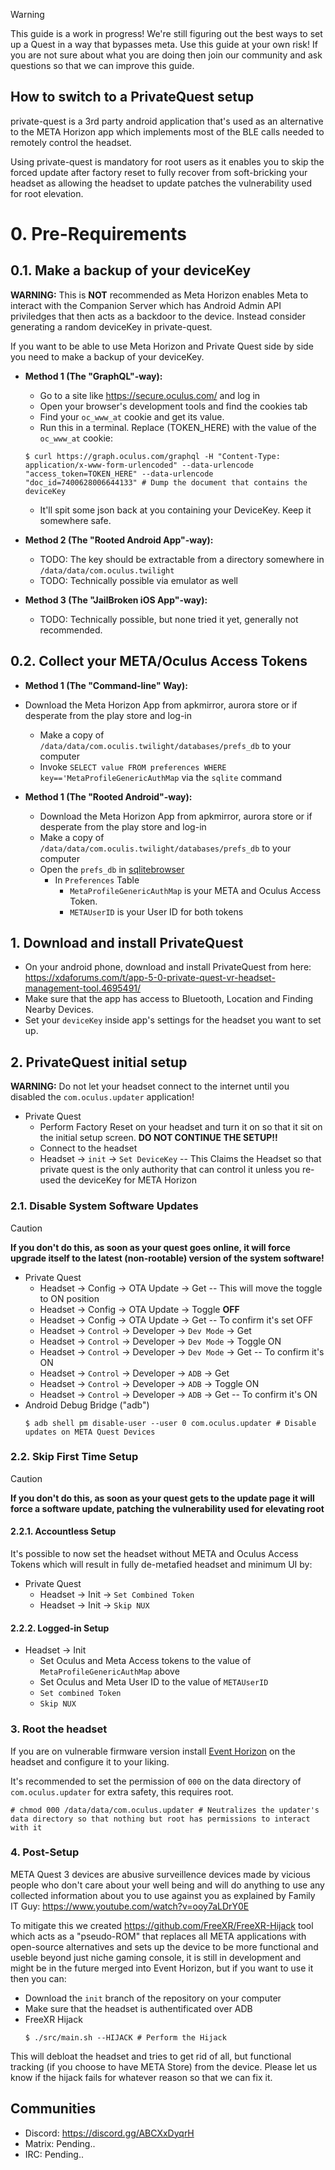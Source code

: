 > [!WARNING]
> This guide is a work in progress! We're still figuring out the best ways to set up a Quest in a way that bypasses meta. Use this guide at your own risk! If you are not sure about what you are doing then join our community and ask questions so that we can improve this guide.

## How to switch to a PrivateQuest setup

private-quest is a 3rd party android application that's used as an alternative to the META Horizon app which implements most of the BLE calls needed to remotely control the headset.

Using private-quest is mandatory for root users as it enables you to skip the forced update after factory reset to fully recover from soft-bricking your headset as allowing the headset to update patches the vulnerability used for root elevation.

# 0. Pre-Requirements

## 0.1. Make a backup of your deviceKey

**WARNING:** This is **NOT** recommended as Meta Horizon enables Meta to interact with the Companion Server which has Android Admin API priviledges that then acts as a backdoor to the device. Instead consider generating a random deviceKey in private-quest.

If you want to be able to use Meta Horizon and Private Quest side by side you need to make a backup of your deviceKey.

- **Method 1 (The "GraphQL"-way):**
  - Go to a site like <https://secure.oculus.com/> and log in
  - Open your browser's development tools and find the cookies tab
  - Find your `oc_www_at` cookie and get its value.
  - Run this in a terminal. Replace (TOKEN_HERE) with the value of the `oc_www_at` cookie:
  ```console
  $ curl https://graph.oculus.com/graphql -H "Content-Type: application/x-www-form-urlencoded" --data-urlencode "access_token=TOKEN_HERE" --data-urlencode "doc_id=7400628006644133" # Dump the document that contains the deviceKey
  ```
  - It'll spit some json back at you containing your DeviceKey. Keep it somewhere safe.

- **Method 2 (The "Rooted Android App"-way):**
  - TODO: The key should be extractable from a directory somewhere in `/data/data/com.oculus.twilight`
  - TODO: Technically possible via emulator as well


- **Method 3 (The "JailBroken iOS App"-way):**
  - TODO: Technically possible, but none tried it yet, generally not recommended.

## 0.2. Collect your META/Oculus Access Tokens

- **Method 1 (The "Command-line" Way):**
- Download the Meta Horizon App from apkmirror, aurora store or if desperate from the play store and log-in
  - Make a copy of `/data/data/com.oculis.twilight/databases/prefs_db` to your computer
  - Invoke `SELECT value FROM preferences WHERE key=='MetaProfileGenericAuthMap` via the `sqlite` command

- **Method 1 (The "Rooted Android"-way):**
  - Download the Meta Horizon App from apkmirror, aurora store or if desperate from the play store and log-in
  - Make a copy of `/data/data/com.oculis.twilight/databases/prefs_db` to your computer
  - Open the `prefs_db` in [sqlitebrowser](https://sqlitebrowser.org)
    - In `Preferences` Table
      - `MetaProfileGenericAuthMap` is your META and Oculus Access Token.
      - `METAUserID` is your User ID for both tokens

## 1. Download and install PrivateQuest
- On your android phone, download and install PrivateQuest from here: <https://xdaforums.com/t/app-5-0-private-quest-vr-headset-management-tool.4695491/>
- Make sure that the app has access to Bluetooth, Location and Finding Nearby Devices.
- Set your `deviceKey` inside app's settings for the headset you want to set up.

## 2. PrivateQuest initial setup
**WARNING:** Do not let your headset connect to the internet until you disabled the `com.oculus.updater` application!

  - Private Quest
    - Perform Factory Reset on your headset and turn it on so that it sit on the initial setup screen. **DO NOT CONTINUE THE SETUP!!**
    - Connect to the headset
    - Headset -> `init` -> `Set DeviceKey` -- This Claims the Headset so that private quest is the only authority that can control it unless you re-used the deviceKey for META Horizon

### 2.1. Disable System Software Updates
> [!CAUTION]
> **If you don't do this, as soon as your quest goes online, it will force upgrade itself to the latest (non-rootable) version of the system software!**

- Private Quest
  - Headset -> Config -> OTA Update -> Get -- This will move the toggle to ON position
  - Headset -> Config -> OTA Update -> Toggle **OFF**
  - Headset -> Config -> OTA Update -> Get -- To confirm it's set OFF
  - Headset -> `Control` -> Developer -> `Dev Mode` -> Get
  - Headset -> `Control` -> Developer -> `Dev Mode` -> Toggle ON
  - Headset -> `Control` -> Developer -> `Dev Mode` -> Get -- To confirm it's ON
  - Headset -> `Control` -> Developer -> `ADB` -> Get
  - Headset -> `Control` -> Developer -> `ADB` -> Toggle ON
  - Headset -> `Control` -> Developer -> `ADB` -> Get -- To confirm it's ON
- Android Debug Bridge ("adb")
  ```console
  $ adb shell pm disable-user --user 0 com.oculus.updater # Disable updates on META Quest Devices
  ```

### 2.2. Skip First Time Setup
> [!CAUTION]
> **If you don't do this, as soon as your quest gets to the update page it will force a software update, patching the vulnerability used for elevating root**

#### 2.2.1. Accountless Setup

It's possible to now set the headset without META and Oculus Access Tokens which will result in fully de-metafied headset and minimum UI by:
  - Private Quest
    - Headset -> Init -> `Set Combined Token`
    - Headset -> Init -> `Skip NUX`

#### 2.2.2. Logged-in Setup

  - Headset -> Init
    - Set Oculus and Meta Access tokens to the value of `MetaProfileGenericAuthMap` above
    - Set Oculus and Meta User ID to the value of `METAUserID`
    - `Set combined Token`
    - `Skip NUX`

### 3. Root the headset

If you are on vulnerable firmware version install [Event Horizon](https://github.com/veygax/eventhorizon) on the headset and configure it to your liking.

It's recommended to set the permission of `000` on the data directory of `com.oculus.updater` for extra safety, this requires root.

```console
# chmod 000 /data/data/com.oculus.updater # Neutralizes the updater's data directory so that nothing but root has permissions to interact with it
```

### 4. Post-Setup

META Quest 3 devices are abusive surveillence devices made by vicious people who don't care about your well being and will do anything to use any collected information about you to use against you as explained by Family IT Guy: https://www.youtube.com/watch?v=ooy7aLDrY0E

To mitigate this we created https://github.com/FreeXR/FreeXR-Hijack tool which acts as a "pseudo-ROM" that replaces all META applications with open-source alternatives and sets up the device to be more functional and useble beyond just niche gaming console, it is still in development and might be in the future merged into Event Horizon, but if you want to use it then you can:
  - Download the `init` branch of the repository on your computer
  - Make sure that the headset is authentificated over ADB
  - FreeXR Hijack
    ```console
    $ ./src/main.sh --HIJACK # Perform the Hijack
    ```

This will debloat the headset and tries to get rid of all, but functional tracking (if you choose to have META Store) from the device. Please let us know if the hijack fails for whatever reason so that we can fix it.

## Communities

* Discord: https://discord.gg/ABCXxDyqrH
* Matrix: Pending..
* IRC: Pending..

<!--
## Logged-in setup
> [!NOTE]
> You'll need root to skip the first time setup screen (NUX). For rooting to work, you'll need to be on a vulnerable version of horizonOS. See [the exploit github page](https://github.com/FreeXR/eureka_panther-adreno-gpu-exploit-1) for information on which versions are vulnerable.

- Connect to your quest using adb over TCP
- Run `adb shell pm disable-user --user 0 com.oculus.updater`
- Use the [root exploit](<https://github.com/FreeXR/eureka_panther-adreno-gpu-exploit-1>) to get root
- In the root shell, `oculussetting --set first_time_nux_ota_state rebooting && reboot`
- After reboot, gain a root shell again. Then, in the root shell:
    - `oculussetting --set first_time_nux_ota_state notify_endpoint`
    - In the Config tab, Set the Oculus and Meta token to the ones you got from `MetaProfileGenericAuthMap`.
	- Set UserId underneath both the Oculus and Meta token to the `UserId` you got from `MetaProfileGenericAuthMap`
		In privatequest over on your phone, use *Set Tokens* (*????? try not doing that, see if it works - rose*)
	- `oculussetting --set first_time_nux_ota_state COMPLETE`
	- `reboot`
- Verify the updater is disabled using `adb shell pm list packages -d`. It should show the updater in the list, which is the list of disabled packages.
- Proceed with [Post-setup](#post-setup) for extra security against your quest getting forcibly updated


Note: *In the horizon app, if it's still asking for a pairing code even though you don't have one, you can fix this, but it will require root.*

- Force enable ADB through PQ
- gain root and run `oculuspreferences --getc hmd_pairing_code` (fun fact: you can also set it to whatever you want with `oculuspreferences --setc hmd_pairing_code 12345`)
- input that code into your horizon app
-->

<!--
old, may not be needed!

- In the Control tab of PrivateQuest, tap Start (to enable ADB over TCP)
- Put on the headset and navigate through the various setup panels until it asks you to connect to wifi. Connect to your hotspot or your wifi, depending on what you did before. **ensure the wifi can't reach the internet**
- In PrivateQuest, on the 'Control' tab, tap on 'Start'
- Put the headset back on and accept the connection (don't choose 'Always accept - it causes issues)
- In PrivateQuest tap, on the 'Control' tab, tap on 'Info'. This will show you two commands 'adb pair ...' and 'adb connect ....'
- Copy the pair command and paste it into your chosen terminal (such as termux on your phone, or a terminal on your pPC). It will say 'Successfully paired'. 
- Copy the connect command and paste it into your terminal too. Hopefully it will successfully connect. If it does, great.
  - If not, you need to go to the 'Wifi' tab in PrivateQuest and toggle the wifi switch a few time to disable and then re-enable wifi, ending with it disabled. Then tap 'Scan' (still on the 'Wifi' tab and reconnect to the hotspot - you will need to input your hotspot password again here in the app). You'll need to repeat the pairing process again.
- Run `adb shell pm disable-user --user 0 com.oculus.updater`
- Use the [root exploit](https://github.com/FreeXR/eureka_panther-adreno-gpu-exploit-1) to get root
- In the root shell, `oculussetting --set first_time_nux_ota_state rebooting && reboot`
- Now using adb over usb:
    - `adb shell`
    - `su`
    - `oculussetting --set first_time_nux_ota_state notify_endpoint`
    - In privatequest over on your phone, use *Set Tokens* and just set them to be empty.
    - `oculussetting --set first_time_nux_ota_state COMPLETE`
    - `reboot`
-->